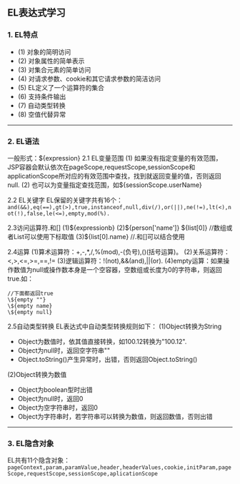 ## EL表达式学习

### 1. EL特点

- (1) 对象的简明访问
- (2) 对象属性的简单表示
- (3) 对集合元素的简单访问
- (4) 对请求参数、cookie和其它请求参数的简洁访问
- (5) EL定义了一个运算符的集合
- (6) 支持条件输出
- (7) 自动类型转换
- (8) 空值代替异常

---

### 2. EL语法
一般形式：\${expression}
2.1 EL变量范围
(1) 如果没有指定变量的有效范围，JSP容器会默认依次在pageScope,requestScope,sessionScope和applicationScope所对应的有效范围中查找，找到就返回变量的值，否则返回null.
(2) 也可以为变量指定查找范围，如\${sessionScope.userName}

2.2 EL关键字
EL保留的关键字共有16个：
`and(&&),eq(==),gt(>),true,instanceof,null,div(/),or(||),ne(!=),lt(<),not(!),false,le(<=),empty,mod(%).`

2.3访问运算符.和[]
(1)\${expressionb}
(2)\${person['name']}
   \${list[0]} //数组或者List可以使用下标取值
(3)\${list[0].name} //.和[]可以结合使用

2.4运算
(1)算术运算符：+,-,*,/,%(mod),-(负号),()(括号运算)。
(2)关系运算符：<,>,<=,>=,==,!=
(3)逻辑运算符：!(not),&&(and),||(or).
(4)empty运算：如果操作数值为null或操作数本身是一个空容器，空数组或长度为0的字符串，则返回true.如：
>  
    //下面都返回true
    \${empty ""}
    \${empty name}
    \${empty null}

2.5自动类型转换
EL表达式中自动类型转换规则如下：
(1)Object转换为String
- Object为数值时，依其值直接转换，如100.12转换为"100.12".
- Object为null时，返回空字符串""
- Object.toString()产生异常时，出错，否则返回Object.toString()

(2)Object转换为数值
- Object为boolean型时出错
- Object为null时，返回0
- Object为空字符串时，返回0
- Object为字符串时，若字符串可以转换为数值，则返回数值，否则出错

---

### 3. EL隐含对象
EL共有11个隐含对象：
`pageContext,param,paramValue,header,headerValues,cookie,initParam,pageScope,requestScope,sessionScope,aplicationScope` 